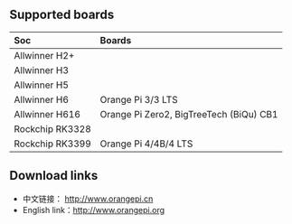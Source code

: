 ## Supported boards

Soc | Boards |
|:--|:--|
| Allwinner H2+ |  |
| Allwinner H3 |  | 
| Allwinner H5 | | 
| Allwinner H6 | Orange Pi 3/3 LTS |
| Allwinner H616 | Orange Pi Zero2,  BigTreeTech (BiQu) CB1 | 
| Rockchip RK3328 | | 
| Rockchip RK3399 | Orange Pi 4/4B/4 LTS |

## Download links

- 中文链接：     http://www.orangepi.cn
- English link：http://www.orangepi.org
